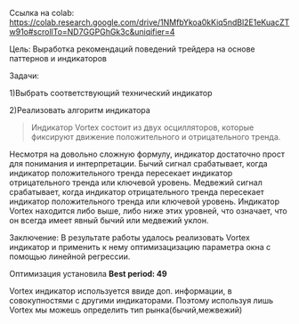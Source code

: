 
Ссылка на colab: https://colab.research.google.com/drive/1NMfbYkoa0kKiq5ndBl2E1eKuacZTw91o#scrollTo=ND7GGPGhGk3c&uniqifier=4

Цель: 
Выработка рекомендаций поведений трейдера на основе паттернов и индикаторов

Задачи:

1)Выбрать соответствующий технический индикатор

2)Реализовать алгоритм индикатора


> Индикатор Vortex состоит из двух осцилляторов, которые фиксируют движение положительного и отрицательного тренда.


 Несмотря на довольно сложную формулу, индикатор достаточно прост для понимания и интерпретации. Бычий сигнал срабатывает, когда индикатор положительного тренда пересекает индикатор отрицательного тренда или ключевой уровень. Медвежий сигнал срабатывает, когда индикатор отрицательного тренда пересекает индикатор положительного тренда или ключевой уровень. Индикатор Vortex находится либо выше, либо ниже этих уровней, что означает, что он всегда имеет явный бычий или медвежий уклон.


Заключение:
В результате работы удалось реализовать Vortex индикатор и применить к нему оптимизацизацию параметра окна с помощью линейной регрессии.

Оптимизация установила **Best period: 49**

Vortex индикатор используется ввиде доп. информации, в совокупностями с другими индикаторами. Поэтому используя лишь Vortex мы можешь определить тип рынка(бычий,межвежий)
